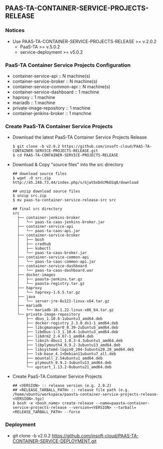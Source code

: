 ## PAAS-TA-CONTAINER-SERVICE-PROJECTS-RELEASE   

### Notices   
- Use PAAS-TA-CONTAINER-SERVICE-PROJECTS-RELEASE >= v.2.0.2    
  - PaaS-TA >= v.5.0.2    
  - service-deployment >= v5.0.2    

### PaaS-TA Container Service Projects Configuration   
- container-service-api :: N machine(s)   
- container-service-broker :: N machine(s)   
- container-service-common-api :: N machine(s)   
- container-service-dashboard :: 1 machine   
- haproxy :: 1 machine   
- mariadb :: 1 machine   
- private-image-repository :: 1 machine   
- container-jenkins-broker :: 1 manchne   

### Create PaaS-TA Container Service Projects   
- Download the latest PaaS-TA Container Service Projects Release   
  ```   
  $ git clone -b v2.0.2 https://github.com/insoft-cloud/PAAS-TA-CONTAINER-SERVICE-PROJECTS-RELEASE.git
  $ cd PAAS-TA-CONTAINER-SERVICE-PROJECTS-RELEASE   
  ```   
- Download & Copy "source files" into the src directory      
  ```   
  ## download source files   
  $ wget -O src.zip http://45.248.73.44/index.php/s/GjwtbxDdcMkEGq8/download   

  ## unzip download source files   
  $ unzip src.zip   
  $ mv paas-ta-container-service-release-src src   

  ## final src directory     
  src   
    ├── container-jenkins-broker   
    │   └── paas-ta-caas-jenkins-broker.jar   
    ├── container-service-api   
    │   └── paas-ta-caas-api.jar   
    ├── container-service-broker   
    │   ├── bosh    
    │   ├── credhub   
    │   ├── kubectl   
    │   └── paas-ta-caas-broker.jar   
    ├── container-service-common-api   
    │   └── paas-ta-caas-common-api.jar   
    ├── container-service-dashboard   
    │   └── paas-ta-caas-dashboard.war   
    ├── docker-images   
    │   ├── paasta-jenkins.tar.gz   
    │   └── paasta-registry.tar.gz   
    ├── haproxy   
    │   └── haproxy-1.6.5.tar.gz   
    ├── java   
    │   └── server-jre-8u121-linux-x64.tar.gz   
    ├── mariadb    
    │   └── mariadb-10.1.22-linux-x86_64.tar.gz   
    └── private-image-repository   
        ├── dbus_1.10.6-1ubuntu3_amd64.deb   
        ├── docker-registry_2.3.0_ds1-1_amd64.deb   
        ├── libcgmanager0_0.39-2ubuntu5_amd64.deb    
        ├── libdbus-1-3_1.10.6-1ubuntu3_amd64.deb   
        ├── libdrm2_2.4.67-1_amd64.deb   
        ├── libnih-dbus1_1.0.3-4.3ubuntu1_amd64.deb   
        ├── libplymouth4_0.9.2-3ubuntu13_amd64.deb    
        ├── libsystemd-login0_204-5ubuntu20.28_amd64.deb   
        ├── lsb-base_4.1+Debian11ubuntu7_all.deb   
        ├── mountall_2.54ubuntu1_amd64.deb    
        ├── plymouth_0.9.2-3ubuntu13_amd64.deb    
        └── upstart_1.13.2-0ubuntu21_amd64.deb    
  ```   
- Create PaaS-TA Container Service Projects   
  ```   
  ## <VERSION> :: release version (e.g. 2.0.2)      
  ## <RELEASE_TARBALL_PATH> :: release file path (e.g. /home/ubuntu/workspace/paasta-container-service-projects-release-<VERSION>.tgz)      
  $ bosh -e <bosh_name> create-release --name=paasta-container-service-projects-release --version=<VERSION> --tarball=<RELEASE_TARBALL_PATH> --force    
  ```   
### Deployment   
- git clone -b v2.0.2 https://github.com/insoft-cloud/PAAS-TA-CONTAINER-SERVICE-DEPLOYMENT.git 
